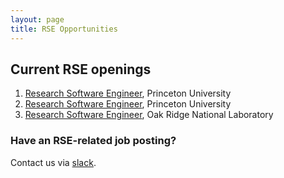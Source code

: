 ```yaml
---
layout: page
title: RSE Opportunities
---
```


## Current RSE openings

1. [Research Software Engineer](https://main-princeton.icims.com/jobs/9275/research-software-engineer/job), Princeton University
1. [Research Software Engineer](https://main-princeton.icims.com/jobs/9378/research-software-engineer/job), Princeton University
1. [Research Software Engineer](https://career4.successfactors.com/sfcareer/jobreqcareer?jobId=158&company=utbattelleP&username=Oakridge), Oak Ridge National Laboratory


### Have an RSE-related job posting?  
Contact us via [slack](https://usrse.slack.com).
